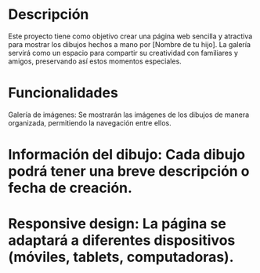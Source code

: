 # Descripción
Este proyecto tiene como objetivo crear una página web sencilla y atractiva para mostrar los dibujos hechos a mano por [Nombre de tu hijo]. La galería servirá como un espacio para compartir su creatividad con familiares y amigos, preservando así estos momentos especiales.

# Funcionalidades
Galería de imágenes: Se mostrarán las imágenes de los dibujos de manera organizada, permitiendo la navegación entre ellos.
# Información del dibujo: Cada dibujo podrá tener una breve descripción o fecha de creación.
# Responsive design: La página se adaptará a diferentes dispositivos (móviles, tablets, computadoras).
